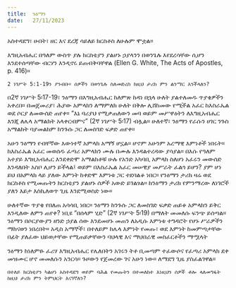 ```yaml
---
title:  ንዕማን
date:   27/11/2023
---
```


አስተዳደግ፣ ሀብት፣ ዘር እና ደረጃ ሳይለይ ክርስቶስ ለሁሉም ሞቷል።

እግዚአብሔር በዓለም ውስጥ ያሉ ክርስቲያን ያልሆኑ ኃያላንን በወንጌሉ እየደረሳቸው ሲሆን እንደተሰጣቸው ብርሃን እንዲኖሩ ይጠብቅባቸዋል (Ellen G. White, The Acts of Apostles, p. 416)።

`2 ነገሥት 5:1-19ን ያንብቡ። ሰዎችን በወንጌሉ ስለመድረስ ከዚህ ታሪክ ምን ልንማር እንችላለን?`

በ2ኛ ነገሥት 5፡17-19፣ ንዕማን በእግዚአብሔር ከለምጽ ከዳነ በኋላ ሁለት ያልተለመዱ ጥያቄዎችን አቀረበ። በመጀመሪያ፣ ሕያው አምላክን ለማምለክ ሁለት በቅሎ ሊሸከመው የሚችል አፈር ከእስራኤል ወደ ሶርያ ለመውሰድ ጠየቀ። “እኔ ባሪያህ የሚቃጠለውን መባ ወይም መሥዋዕትን ለእግዚአብሔር እንጂ ለሌላ አማልክት አላቀርብምና” (2ኛ ነገሥት 5፡17) ብሏል። ሁለተኛ፣ ንዕማን የራሱን ሀገር ንጉስ አማልክት ባያመልክም ከንጉሱ ጋር ለመስገድ ፍቃድ ጠየቀ።

አሁን ንዕማን የብቸኛው እውነተኛ አምላክ አማኝ ሆኗል። ሆኖም አሁንም አረማዊ እምነቶች ነበሩት። ከእስራኤል አፈር መወሰዱ ፈጣሪ አምላክን ሙሉ በሙሉ እንዳልተረዳው ያሳያል። በእሱ የዓለም አተያይ እግዚአብሔር እንደቀድሞ አማልክቶቹ ሁሉ የአንድ አካባቢ አምላክ ስለሆነ አፈሩን መውሰድ እንዳለበት አስቦ ሊሆን ይችላል፤ ወይም በእስራኤል አፈር መሠዊያ መሥራት ፈልጎ ይሆን? ያም ሆነ ይህ በአምላክ ላይ ያለው እምነት ከቀድሞ እምነቱ ጋር ተደባልቆ ነበር። የንዕማን ታሪክ ዛሬ ወደ ክርስቶስ የሚመጡትን ክርስቲያን ያልሆኑ ሰዎች አውድ ይገልፃል። ከንዕማን ታሪክ የምንማረው ለነገሮች ያለን እይታ እስኪለወጥ ጊዜ እንደሚወስድ ነው።

ሁለተኛው ጥያቄ የበለጠ አሳሳቢ ነበር። ንዕማን ከንጉሱ ጋር ለመስገድ ፍቃድ ጠይቆ አምላክን ይቅር እንዲለው ለምን ጠየቀ? ነቢዩ “በሰላም ሂድ” (2ኛ ነገሥት 5፡19) በማለት መመለሱ ፍንጭ ይሰጣል። ንዕማን በሶርያውያን ዘንድ ኃያል ሰው እንደመሆኑ መጠን ለአዲሱ እምነቱ ተግዳሮት የሆኑ ሥራዎችን ማከናወን ነበረበት። አዲስ አማኞች፣ በተለይም ከሌላ እምነት የመጡ፣ ወደ እምነት ከመምጣታቸው በፊት ያለፈው ህይወታቸው የሚጠይቃቸውን ባህላዊ እና ማህበራዊ መስፈርቶችን ማሟላት

ንዕማን ከነለምፁ ፈሪሃ እግዚአብሔር የሌለበትን አገሩን ትቶ ቢመጣም ተፈውሶና የፈጣሪ አምላክ ደቀ መዝሙር ሆኖ መመለሱን አንርሳ። ጉዞውን የጀመረው ገና አሁን ነው። ለማደግ ጊዜ ያስፈልገዋል።

`በተለይ ክርስቲያን ካልሆነ አስተዳደግ ወይም ባሕል የመጡትን በተመለከተ እነዚህን ሰዎች ቶሎ ላለመግፋት ከዚህ ታሪክ ምን ትምህርት እናገኛለን?`
